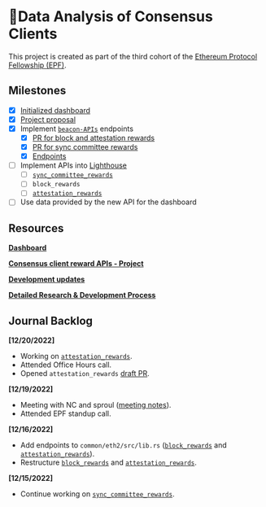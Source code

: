 # 💾Data Analysis of Consensus Clients

This project is created as part of the third cohort of the [Ethereum Protocol Fellowship (EPF)](https://github.com/eth-protocol-fellows/cohort-three/blob/master/program-guide/program-details.md).

## Milestones

- [x] [Initialized dashboard](https://kevinbogner-data-analysis-consensus-clients-app-lz484x.streamlitapp.com/)
- [x] [Project proposal](https://github.com/eth-protocol-fellows/cohort-three/blob/master/projects/consensus_client_reward_APIs.md)
- [x] Implement [`beacon-APIs`](https://github.com/ethereum/beacon-APIs) endpoints
  - [x] [PR for block and attestation rewards](https://github.com/ethereum/beacon-APIs/pull/260)
  - [x] [PR for sync committee rewards](https://github.com/ethereum/beacon-APIs/pull/262)
  - [x] [Endpoints](https://ethereum.github.io/beacon-APIs/?urls.primaryName=dev#/Experimental)
- [ ] Implement APIs into [Lighthouse](https://github.com/sigp/lighthouse)
  - [ ] [`sync_committee_rewards`](https://github.com/sigp/lighthouse/pull/3790)
  - [ ] `block_rewards`
  - [ ] [`attestation_rewards`](https://github.com/sigp/lighthouse/pull/3822)
- [ ] Use data provided by the new API for the dashboard

## Resources

[**Dashboard**](https://kevinbogner-data-analysis-consensus-clients-app-lz484x.streamlitapp.com/)

[**Consensus client reward APIs - Project**](https://github.com/eth-protocol-fellows/cohort-three/blob/master/projects/consensus_client_reward_APIs.md)

[**Development updates**](https://github.com/eth-protocol-fellows/cohort-three/blob/master/development-updates.md#kevinbogner)

[**Detailed Research & Development Process**](https://github.com/eth-protocol-fellows/cohort-three/blob/master/notes/kevinbogner.md)

## Journal Backlog
**[12/20/2022]**
- Working on [`attestation_rewards`](https://github.com/naviechan/lighthouse/commit/1d27163d0b15bb745628325bc1820bae97f21eb3).
- Attended Office Hours call.
- Opened `attestation_rewards` [draft PR](https://github.com/sigp/lighthouse/pull/3822).

**[12/19/2022]**
- Meeting with NC and sproul ([meeting notes](https://hackmd.io/@sproul/consensus-rewards-m2)).
- Attended EPF standup call.

**[12/16/2022]**
- Add endpoints to `common/eth2/src/lib.rs` ([`block_rewards`](https://github.com/naviechan/lighthouse/commit/2e0ee4beec245af01b51818d3be8b04c821aa648) and [`attestation_rewards`](https://github.com/naviechan/lighthouse/commit/b9046aa12da31fd4432f7776e05082266d332674)).
- Restructure [`block_rewards`](https://github.com/naviechan/lighthouse/commit/8283f594f8fe9dca21196496235a7b3be3a92907) and [`attestation_rewards`](https://github.com/naviechan/lighthouse/commit/20e57f03a4c56e2c1e4ec1f592dfb39f039c4e75).

**[12/15/2022]**
- Continue working on [`sync_committee_rewards`](https://github.com/sigp/lighthouse/pull/3790).
